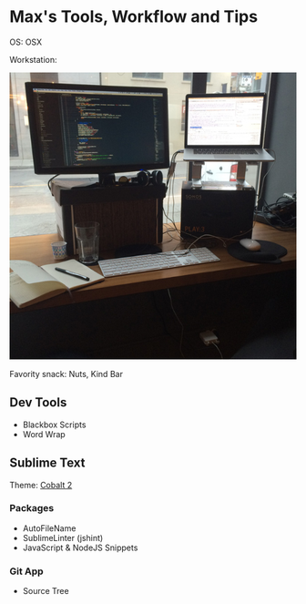 # Max's Tools, Workflow and Tips

OS: OSX

Workstation:

![My Workstation](images/IMG_7667.JPG?raw=true)

Favority snack: Nuts, Kind Bar

## Dev Tools

- Blackbox Scripts
- Word Wrap

## Sublime Text

Theme: [Cobalt 2](https://packagecontrol.io/packages/Theme%20-%20Cobalt2)

### Packages

- AutoFileName
- SublimeLinter (jshint)
- JavaScript & NodeJS Snippets

### Git App

- Source Tree